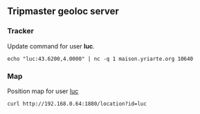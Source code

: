 ## Tripmaster geoloc server

### Tracker

Update command for user **luc**.

```
echo "luc:43.6200,4.0000" | nc -q 1 maison.yriarte.org 10640
```

### Map

Position map for user [luc](http://192.168.0.64:1880/location?id=luc)

```
curl http://192.168.0.64:1880/location?id=luc
```

